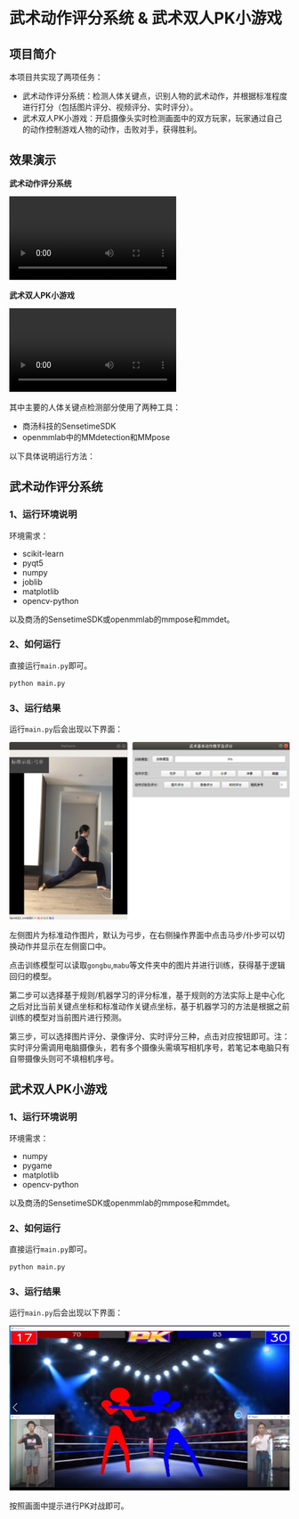 # 武术动作评分系统 & 武术双人PK小游戏

## 项目简介

本项目共实现了两项任务：

- 武术动作评分系统：检测人体关键点，识别人物的武术动作，并根据标准程度进行打分（包括图片评分、视频评分、实时评分）。
- 武术双人PK小游戏：开启摄像头实时检测画面中的双方玩家，玩家通过自己的动作控制游戏人物的动作，击败对手，获得胜利。

## 效果演示

**武术动作评分系统**

<video src=".\img\评分.mp4"></video>

**武术双人PK小游戏**

<video src=".\img\PK.mp4"></video>





其中主要的人体关键点检测部分使用了两种工具：

- 商汤科技的SensetimeSDK
- openmmlab中的MMdetection和MMpose



以下具体说明运行方法：

## 武术动作评分系统

### 1、运行环境说明

环境需求：

- scikit-learn
- pyqt5
- numpy 
- joblib
- matplotlib
- opencv-python

以及商汤的SensetimeSDK或openmmlab的mmpose和mmdet。

### 2、如何运行

直接运行`main.py`即可。

```cmd
python main.py
```

### 3、运行结果

运行`main.py`后会出现以下界面：

<img src=".\img\武术1.png" alt="1" style="zoom:60%;" />



左侧图片为标准动作图片，默认为弓步，在右侧操作界面中点击马步/仆步可以切换动作并显示在左侧窗口中。

点击训练模型可以读取`gongbu`,`mabu`等文件夹中的图片并进行训练，获得基于逻辑回归的模型。

第二步可以选择基于规则/机器学习的评分标准，基于规则的方法实际上是中心化之后对比当前关键点坐标和标准动作关键点坐标，基于机器学习的方法是根据之前训练的模型对当前图片进行预测。

第三步，可以选择图片评分、录像评分、实时评分三种，点击对应按钮即可。注：实时评分需调用电脑摄像头，若有多个摄像头需填写相机序号，若笔记本电脑只有自带摄像头则可不填相机序号。

## 武术双人PK小游戏

### 1、运行环境说明

环境需求：

- numpy 
- pygame
- matplotlib
- opencv-python

以及商汤的SensetimeSDK或openmmlab的mmpose和mmdet。

### 2、如何运行

直接运行`main.py`即可。

```cmd
python main.py
```

### 3、运行结果

运行`main.py`后会出现以下界面：

<img src=".\img\PK1.png" alt="1" style="zoom:60%;" />

按照画面中提示进行PK对战即可。
